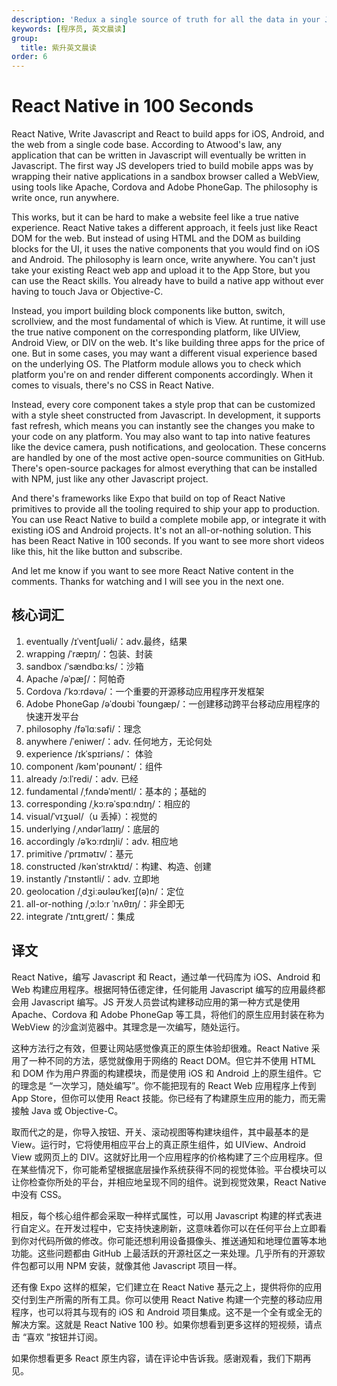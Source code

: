 ```yaml
---
description: 'Redux a single source of truth for all the data in your Javascript application.'
keywords: [程序员, 英文晨读]
group:
  title: 紫升英文晨读
order: 6
---
```


# React Native in 100 Seconds

React Native, Write Javascript and React to build apps for iOS, Android, and the web from a single code base. According to Atwood's law, any application that can be written in Javascript will eventually be written in Javascript. The first way JS developers tried to build mobile apps was by wrapping their native applications in a sandbox browser called a WebView, using tools like Apache, Cordova and Adobe PhoneGap. The philosophy is write once, run anywhere.

This works, but it can be hard to make a website feel like a true native experience. React Native takes a different approach, it feels just like React DOM for the web. But instead of using HTML and the DOM as building blocks for the UI, it uses the native components that you would find on iOS and Android. The philosophy is learn once, write anywhere. You can't just take your existing React web app and upload it to the App Store, but you can use the React skills. You already have to build a native app without ever having to touch Java or Objective-C.

Instead, you import building block components like button, switch, scrollview, and the most fundamental of which is View. At runtime, it will use the true native component on the corresponding platform, like UIView, Android View, or DIV on the web. It's like building three apps for the price of one. But in some cases, you may want a different visual experience based on the underlying OS. The Platform module allows you to check which platform you're on and render different components accordingly. When it comes to visuals, there's no CSS in React Native.

Instead, every core component takes a style prop that can be customized with a style sheet constructed from Javascript. In development, it supports fast refresh, which means you can instantly see the changes you make to your code on any platform. You may also want to tap into native features like the device camera, push notifications, and geolocation. These concerns are handled by one of the most active open-source communities on GitHub. There's open-source packages for almost everything that can be installed with NPM, just like any other Javascript project.

And there's frameworks like Expo that build on top of React Native primitives to provide all the tooling required to ship your app to production. You can use React Native to build a complete mobile app, or integrate it with existing iOS and Android projects. It's not an all-or-nothing solution. This has been React Native in 100 seconds. If you want to see more short videos like this, hit the like button and subscribe.

And let me know if you want to see more React Native content in the comments. Thanks for watching and I will see you in the next one.

## 核心词汇

1. eventually /ɪˈventʃuəli/：adv.最终，结果
1. wrapping /ˈræpɪŋ/：包装、封装
1. sandbox /ˈsændbɑːks/：沙箱
1. Apache /əˈpæʃ/：阿帕奇
1. Cordova /ˈkɔːrdəvə/：一个重要的开源移动应用程序开发框架
1. Adobe PhoneGap /əˈdoʊbi ˈfoʊnɡæp/：一创建移动跨平台移动应用程序的快速开发平台
1. philosophy /fəˈlɑːsəfi/：理念
1. anywhere /ˈeniwer/：adv. 任何地方，无论何处
1. experience /ɪkˈspɪriəns/： 体验
1. component /kəm'poʊnənt/：组件
1. already /ɔːlˈredi/：adv. 已经
1. fundamental /ˌfʌndəˈmentl/：基本的；基础的
1. corresponding /ˌkɔːrəˈspɑːndɪŋ/：相应的
1. visual/ˈvɪʒuəl/（u 丢掉）：视觉的
1. underlying /ˌʌndərˈlaɪɪŋ/：底层的
1. accordingly /əˈkɔːrdɪŋli/：adv. 相应地
1. primitive /ˈprɪmətɪv/：基元
1. constructed /kənˈstrʌktɪd/：构建、构造、创建
1. instantly /ˈɪnstəntli/：adv. 立即地
1. geolocation /ˌdʒiːəʊləʊˈkeɪʃ(ə)n/：定位
1. all-or-nothing /ˌɔːlɔːr ˈnʌθɪŋ/：非全即无
1. integrate /ˈɪntɪˌɡreɪt/：集成

## 译文

React Native，编写 Javascript 和 React，通过单一代码库为 iOS、Android 和 Web 构建应用程序。根据阿特伍德定律，任何能用 Javascript 编写的应用最终都会用 Javascript 编写。JS 开发人员尝试构建移动应用的第一种方式是使用 Apache、Cordova 和 Adobe PhoneGap 等工具，将他们的原生应用封装在称为 WebView 的沙盒浏览器中。其理念是一次编写，随处运行。

这种方法行之有效，但要让网站感觉像真正的原生体验却很难。React Native 采用了一种不同的方法，感觉就像用于网络的 React DOM。但它并不使用 HTML 和 DOM 作为用户界面的构建模块，而是使用 iOS 和 Android 上的原生组件。它的理念是 “一次学习，随处编写”。你不能把现有的 React Web 应用程序上传到 App Store，但你可以使用 React 技能。你已经有了构建原生应用的能力，而无需接触 Java 或 Objective-C。

取而代之的是，你导入按钮、开关、滚动视图等构建块组件，其中最基本的是 View。运行时，它将使用相应平台上的真正原生组件，如 UIView、Android View 或网页上的 DIV。这就好比用一个应用程序的价格构建了三个应用程序。但在某些情况下，你可能希望根据底层操作系统获得不同的视觉体验。平台模块可以让你检查你所处的平台，并相应地呈现不同的组件。说到视觉效果，React Native 中没有 CSS。

相反，每个核心组件都会采取一种样式属性，可以用 Javascript 构建的样式表进行自定义。在开发过程中，它支持快速刷新，这意味着你可以在任何平台上立即看到你对代码所做的修改。你可能还想利用设备摄像头、推送通知和地理位置等本地功能。这些问题都由 GitHub 上最活跃的开源社区之一来处理。几乎所有的开源软件包都可以用 NPM 安装，就像其他 Javascript 项目一样。

还有像 Expo 这样的框架，它们建立在 React Native 基元之上，提供将你的应用交付到生产所需的所有工具。你可以使用 React Native 构建一个完整的移动应用程序，也可以将其与现有的 iOS 和 Android 项目集成。这不是一个全有或全无的解决方案。这就是 React Native 100 秒。如果你想看到更多这样的短视频，请点击 “喜欢 ”按钮并订阅。

如果你想看更多 React 原生内容，请在评论中告诉我。感谢观看，我们下期再见。
